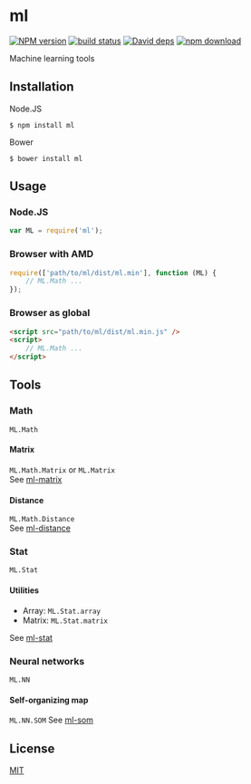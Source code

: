 # ml

  [![NPM version][npm-image]][npm-url]
  [![build status][travis-image]][travis-url]
  [![David deps][david-image]][david-url]
  [![npm download][download-image]][download-url]

Machine learning tools

## Installation

Node.JS
```
$ npm install ml
```

Bower
```
$ bower install ml
```

## Usage

### Node.JS
```js
var ML = require('ml');
```

### Browser with AMD
```js
require(['path/to/ml/dist/ml.min'], function (ML) {
    // ML.Math ...
});
```

### Browser as global
```html
<script src="path/to/ml/dist/ml.min.js" />
<script>
    // ML.Math ...
</script>
```

## Tools

### Math

`ML.Math`

#### Matrix

`ML.Math.Matrix` or `ML.Matrix`  
See [ml-matrix](https://github.com/mljs/matrix)

#### Distance

`ML.Math.Distance`  
See [ml-distance](https://github.com/mljs/distance)

### Stat

`ML.Stat`

#### Utilities

* Array: `ML.Stat.array`
* Matrix: `ML.Stat.matrix`

See [ml-stat](https://github.com/mljs/stat)

### Neural networks

`ML.NN`

#### Self-organizing map

`ML.NN.SOM`
See [ml-som](https://github.com/mljs/som)

## License

  [MIT](./LICENSE)

[npm-image]: https://img.shields.io/npm/v/ml.svg?style=flat-square
[npm-url]: https://www.npmjs.com/package/ml
[travis-image]: https://img.shields.io/travis/mljs/ml/master.svg?style=flat-square
[travis-url]: https://travis-ci.org/mljs/ml
[david-image]: https://img.shields.io/david/mljs/ml.svg?style=flat-square
[david-url]: https://david-dm.org/mljs/ml
[download-image]: https://img.shields.io/npm/dm/ml.svg?style=flat-square
[download-url]: https://www.npmjs.com/package/ml
